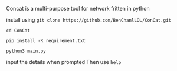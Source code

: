 Concat is a multi-purpose tool for network fritten in python

install using
`git clone https://github.com/BenChanlLOL/ConCat.git `

`cd ConCat`

`pip install -R requirement.txt`

`python3 main.py`

input the details when prompted
Then use `help`
